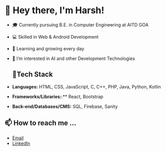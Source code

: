# 👋 Hey there, I'm Harsh! 

- 🎓 Currently pursuing B.E. in Computer Engineering at AITD GOA
- 💻 Skilled in Web & Android Development
- 🌱 Learning and growing every day
- 👀 I’m interested in AI and other Development Technologies

  ## 🔧Tech Stack
- **Languages:** HTML, CSS, JavaScript, C, C++, PHP, Java, Python, Kotlin
- **Frameworks/Libraries:**:** React, Bootstrap
- **Back-end/Databases/CMS:** SQL, Firebase, Sanity
  
## 📫 How to reach me ...
- [Email](pilankarharsh.mail@gmail.com)
- [LinkedIn](https://www.linkedin.com/in/harshpilankar/)

